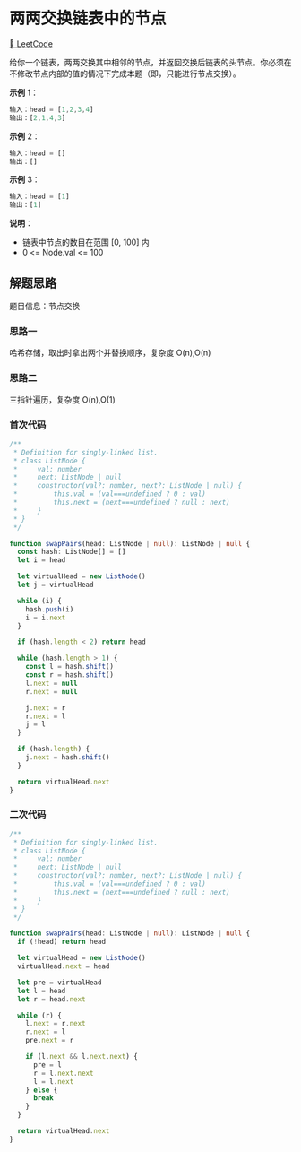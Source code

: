 # 两两交换链表中的节点

[🔗 LeetCode](https://leetcode.cn/problems/swap-nodes-in-pairs/)

给你一个链表，两两交换其中相邻的节点，并返回交换后链表的头节点。你必须在不修改节点内部的值的情况下完成本题（即，只能进行节点交换）。

**示例** 1：

```js
输入：head = [1,2,3,4]
输出：[2,1,4,3]
```

**示例** 2：

```js
输入：head = []
输出：[]
```

**示例** 3：

```js
输入：head = [1]
输出：[1]
```

**说明**：

- 链表中节点的数目在范围 [0, 100] 内
- 0 <= Node.val <= 100

## 解题思路

题目信息：节点交换

### 思路一

哈希存储，取出时拿出两个并替换顺序，复杂度 O(n),O(n)

### 思路二

三指针遍历，复杂度 O(n),O(1)

### 首次代码

```ts
/**
 * Definition for singly-linked list.
 * class ListNode {
 *     val: number
 *     next: ListNode | null
 *     constructor(val?: number, next?: ListNode | null) {
 *         this.val = (val===undefined ? 0 : val)
 *         this.next = (next===undefined ? null : next)
 *     }
 * }
 */

function swapPairs(head: ListNode | null): ListNode | null {
  const hash: ListNode[] = []
  let i = head

  let virtualHead = new ListNode()
  let j = virtualHead

  while (i) {
    hash.push(i)
    i = i.next
  }

  if (hash.length < 2) return head

  while (hash.length > 1) {
    const l = hash.shift()
    const r = hash.shift()
    l.next = null
    r.next = null

    j.next = r
    r.next = l
    j = l
  }

  if (hash.length) {
    j.next = hash.shift()
  }

  return virtualHead.next
}
```

### 二次代码

```ts
/**
 * Definition for singly-linked list.
 * class ListNode {
 *     val: number
 *     next: ListNode | null
 *     constructor(val?: number, next?: ListNode | null) {
 *         this.val = (val===undefined ? 0 : val)
 *         this.next = (next===undefined ? null : next)
 *     }
 * }
 */

function swapPairs(head: ListNode | null): ListNode | null {
  if (!head) return head

  let virtualHead = new ListNode()
  virtualHead.next = head

  let pre = virtualHead
  let l = head
  let r = head.next

  while (r) {
    l.next = r.next
    r.next = l
    pre.next = r

    if (l.next && l.next.next) {
      pre = l
      r = l.next.next
      l = l.next
    } else {
      break
    }
  }

  return virtualHead.next
}
```
